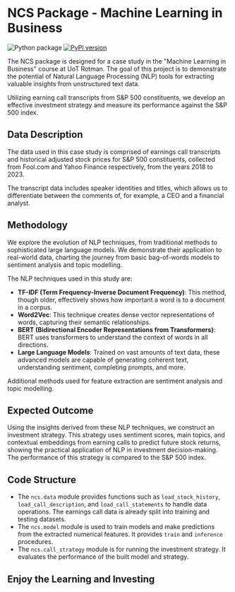 # NCS Package - Machine Learning in Business

![Python package](https://github.com/colingwuyu/rotman_ncs/actions/workflows/python-publish.yml/badge.svg)
[![PyPI version](https://badge.fury.io/py/ncs.svg)](https://pypi.org/project/rotman-ncs)

The NCS package is designed for a case study in the "Machine Learning in Business" course at UoT Rotman. The goal of this project is to demonstrate the potential of Natural Language Processing (NLP) tools for extracting valuable insights from unstructured text data.

Utilizing earning call transcripts from S&P 500 constituents, we develop an effective investment strategy and measure its performance against the S&P 500 index.

## Data Description

The data used in this case study is comprised of earnings call transcripts and historical adjusted stock prices for S&P 500 constituents, collected from Fool.com and Yahoo Finance respectively, from the years 2018 to 2023.

The transcript data includes speaker identities and titles, which allows us to differentiate between the comments of, for example, a CEO and a financial analyst.

## Methodology

We explore the evolution of NLP techniques, from traditional methods to sophisticated large language models. We demonstrate their application to real-world data, charting the journey from basic bag-of-words models to sentiment analysis and topic modelling.

The NLP techniques used in this study are:

- **TF-IDF (Term Frequency-Inverse Document Frequency)**: This method, though older, effectively shows how important a word is to a document in a corpus.
- **Word2Vec**: This technique creates dense vector representations of words, capturing their semantic relationships.
- **BERT (Bidirectional Encoder Representations from Transformers)**: BERT uses transformers to understand the context of words in all directions.
- **Large Language Models**: Trained on vast amounts of text data, these advanced models are capable of generating coherent text, understanding sentiment, completing prompts, and more.

Additional methods used for feature extraction are sentiment analysis and topic modelling.

## Expected Outcome

Using the insights derived from these NLP techniques, we construct an investment strategy. This strategy uses sentiment scores, main topics, and contextual embeddings from earning calls to predict future stock returns, showing the practical application of NLP in investment decision-making. The performance of this strategy is compared to the S&P 500 index.

## Code Structure

- The `ncs.data` module provides functions such as `load_stock_history`, `load_call_description`, and `load_call_statements` to handle data operations. The earnings call data is already split into training and testing datasets.
- The `ncs.model` module is used to train models and make predictions from the extracted numerical features. It provides `train` and `inference` procedures.
- The `ncs.call_strategy` module is for running the investment strategy. It evaluates the performance of the built model and strategy.

## Enjoy the Learning and Investing

